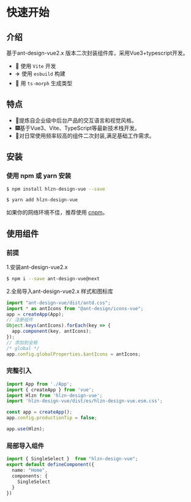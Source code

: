 # 快速开始

## 介绍

基于ant-design-vue2.x 版本二次封装组件库，采用Vue3+typescript开发。

- :rocket: 使用 `Vite` 开发
- :airplane: 使用 `esbuild` 构建
- :helicopter: 用 `ts-morph` 生成类型

## 特点

- :rainbow:提炼自企业级中后台产品的交互语言和视觉风格。
- :fireworks:基于Vue3、Vite、TypeScript等最新技术栈开发。
- :helicopter:对日常使用频率较高的组件二次封装,满足基础工作需求。

## 安装

### 使用 npm 或 yarn 安装

```bash
$ npm install hlzn-design-vue --save
```

```bash
$ yarn add hlzn-design-vue
```
如果你的网络环境不佳，推荐使用 [cnpm](https://github.com/cnpm/cnpm)。

## 使用组件

### 前提

1.安装ant-design-vue2.x
```bash
$ npm i --save ant-design-vue@next
```
2.全局导入ant-design-vue2.x 样式和图标库

```ts
import "ant-design-vue/dist/antd.css";
import * as antIcons from "@ant-design/icons-vue";
app = createApp(App);
// 注册组件
Object.keys(antIcons).forEach(key => {
  app.component(key, antIcons);
});
// 添加到全局
/* global */
app.config.globalProperties.$antIcons = antIcons;
```

### 完整引入

```ts
import App from './App';
import { createApp } from 'vue';
import Hlzn from 'hlzn-design-vue';
import 'hlzn-design-vue/dist/es/hlzn-design-vue.esm.css';

const app = createApp();
app.config.productionTip = false;

app.use(Hlzn);
```

### 局部导入组件

```ts
import { SingleSelect }  from "hlzn-design-vue";
export default defineComponent({
  name: "Home",
  components: {
    SingleSelect
  }
})
```